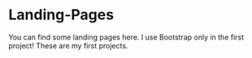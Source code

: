 # Landing-Pages
You can find some landing pages here. I use Bootstrap only in the first project! These are my first projects.
